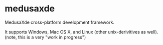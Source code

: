 # medusaxde

MedusaXde cross-platform development framework.

It supports Windows, Mac OS X, and Linux (other unix-derivitives as well). 
(note, this is a very "work in progress")
